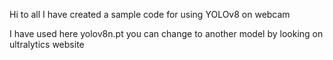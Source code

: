 Hi to all
I have created a sample code for using YOLOv8 on webcam

I have used here yolov8n.pt you can change to another model by looking on ultralytics website